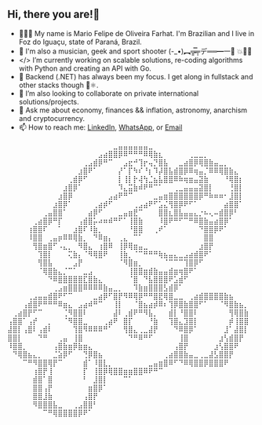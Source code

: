 ## Hi, there you are!👋

- 🧔🏻‍♂️ My name is Mario Felipe de Oliveira Farhat. I'm Brazilian and I live in Foz do Iguaçu, state of Paraná, Brazil.
- 🤪 I'm also a musician, geek and sport shooter (-_•)︻╦̵̵̿╤デ══━一💨 💥🎯🐗
- </> I’m currently working on scalable solutions, re-coding algorithms with Python and creating an API with Go. 
- 🏢 Backend (.NET) has always been my focus. I get along in fullstack and other stacks though 📱⚛️.
- 🧠 I’m also looking to collaborate on private international solutions/projects.
- 💬 Ask me about economy, finances && inflation, astronomy, anarchism and cryptocurrency.
- 📫 How to reach me: [LinkedIn](https://www.linkedin.com/in/96mario/), [WhatsApp](https://wa.me//5545991075676?text=Hi%20Mario!%20I%20saw%20your%20GitHub%20profile%20description%20and%20came%20here%20to%20talk%20to%20you!), or [Email](mailto:96.mariofelipe@gmail.com)

⠀⠀⠀⠀⠀⠀⠀⠀⠀⠀⠀⠀⠀⠀⠀⠀⠀⠀⠀⠀⠀⣀⣤⣤⣤⣤⣤⣤⣀⠀⠀⠀⠀⠀⠀⠀⠀⠀⠀⠀⠀⠀⠀⠀⠀⠀⠀⠀
⠀⠀⠀⠀⠀⠀⠀⠀⠀⠀⠀⠀⠀⠀⠀⠀⠀⠀⣠⣴⣿⣿⡿⠿⠛⠛⠛⠿⢿⣷⣆⠀⠀⠀⠀⠀⢀⣀⣀⡀⠀⠀⠀⠀⠀⠀⠀⠀
⠀⠀⠀⠀⠀⠀⠀⠀⠀⠀⠀⠀⠀⠀⠀⢀⣠⣾⡿⠛⠉⠀⠀⣠⣖⠚⢹⡖⢤⡙⣿⣧⠀⠀⣀⣴⣿⡿⢿⣿⣷⣤⣀⡀⠀⠀⠀⠀
⠀⠀⠀⠀⠀⠀⠀⠀⠀⠀⠀⠀⠀⠀⣰⣿⠟⠁⠀⠀⠀⠀⡜⠁⡏⠳⠎⠘⡆⠹⡼⣿⣧⣾⣿⡿⠿⢶⣤⡈⠿⠿⢿⣿⣷⣄⠀⠀
⠀⠀⠀⠀⠀⠀⠀⠀⠀⠀⠀⠀⢀⣾⡿⠋⠀⠀⠀⠀⠀⠀⡇⢸⡇⡗⢼⢳⣈⣦⣧⣿⣿⠿⠷⢶⣶⣤⣽⣷⠀⠀⠀⠘⢿⣿⡆⠀
⠀⠀⠀⠀⠀⠀⠀⠀⠀⠀⠀⣰⣿⡿⠁⠀⠀⠀⠀⠀⠀⠀⠹⣄⣭⣷⠾⠟⠛⠉⠁⠀⠀⢀⣀⣤⣤⣤⣽⣿⡇⠀⠀⠀⢘⣿⡇⠀
⠀⠀⠀⠀⠀⠀⠀⠀⠀⠀⣰⣿⡿⠀⠀⠀⠀⠀⠀⠀⣠⣴⠟⠛⠉⠀⠀⠀⠀⣀⣤⣶⣿⣿⣿⣿⣿⣿⡿⠛⠷⠶⠶⠂⣸⣿⡇⠀
⠀⠀⠀⠀⠀⠀⠀⠀⠀⣰⣿⡿⠁⠀⠀⠀⠀⢀⣴⡾⠋⠀⠀⠀⠀⢀⣠⣴⠟⠋⣡⣌⢻⣿⡿⠟⠋⠁⠀⠀⠀⠀⠀⣴⣿⣿⠁⠀
⠀⠀⠀⠀⠀⠀⠀⢀⣤⣿⣿⠁⠀⠀⠀⠀⣴⡿⠋⠀⠀⠀⣀⣤⣶⣟⠉⠀⠀⠀⣿⣿⣆⣿⣧⣤⣤⣄⡐⠦⢄⠤⣾⣿⡿⠃⠀⠀
⠀⠀⠀⠀⠀⢀⣴⣿⡿⠛⡏⠀⠀⠀⢠⣾⣿⡥⠴⠶⠾⠛⠋⠁⢸⣿⣷⠀⠀⠀⠸⣿⠟⠛⠋⠉⠛⠿⣿⣷⣤⣴⣿⡿⠁⠀⠀⠀
⠀⠀⠀⠀⢰⣿⣿⠏⠀⠀⠁⠀⠀⣰⣿⠏⠸⣷⡀⠀⠀⠀⠀⠀⠘⣿⣿⠀⠀⢀⠞⠁⠀⠀⠀⠀⠀⠀⠙⣿⣿⡿⠟⠁⠀⠀⠀⠀
⠀⠀⠀⠀⠸⣿⣿⠀⢀⣤⡶⠿⠿⢿⣷⡀⠀⠙⠿⣶⡄⠀⢀⣄⠀⠉⠁⠀⠀⠀⠀⠀⠀⠀⠀⠀⠀⠀⠀⣿⣿⠀⠀⠀⠀⠀⠀⠀
⠀⠀⠀⠀⠀⢻⣿⣶⣿⠋⠠⣄⡀⠀⠻⣿⣄⠀⢰⣿⠿⠀⢸⡿⢿⣶⣤⣀⠀⠀⠀⠀⠀⠀⠀⠀⠀⠀⣰⣿⡟⠀⠀⠀⠀⠀⠀⠀
⠀⠀⠀⠀⠀⠀⢹⣿⡇⠀⠀⠀⢍⣷⡄⠈⠻⢿⣿⠟⠀⠀⢸⣷⡀⠈⠉⠛⠛⠛⢷⣦⣤⣄⣀⣠⣴⣾⣿⠟⠁⠀⠀⠀⠀⠀⠀⠀
⠀⠀⠀⠀⠀⠀⢻⣿⣧⠀⠀⠀⠀⣠⡟⠀⠀⠀⠀⠀⠀⠀⠈⠻⣿⣶⡀⠀⠀⠀⠀⠈⠉⠉⠉⢹⣿⡿⠋⠀⠀⠀⠀⠀⠀⠀⠀⠀
⠀⠀⠀⠀⠀⠀⠈⢿⣿⣷⣄⡈⠉⠁⠀⣀⣠⠀⠀⠀⠀⠀⠀⠀⢸⣿⣿⣶⣾⣷⣤⣤⣾⣶⢶⣿⠟⠁⠀⠀⠀⠀⠀⠀⠀⠀⠀⠀
⠀⠀⠀⠀⠀⠀⠀⠀⠙⠿⣿⣿⣿⣿⣿⣏⣿⣷⣄⠀⠀⠀⠀⠀⠈⣿⠀⠙⣧⣿⣿⣿⠟⣡⣾⠋⠀⠀⠀⠀⠀⠀⠀⠀⠀⠀⠀⠀
⠀⠀⠀⠀⠀⠀⠀⠀⠀⢀⣠⣶⣿⣿⣿⠿⠿⠿⠿⣷⣤⣀⡀⠀⠀⠹⣷⣶⣿⣿⣿⣣⣾⡿⠁⠀⠀⠀⠀⠀⠀⠀⠀⠀⠀⠀⠀⠀
⠀⠀⠀⠀⢀⣠⣤⣤⣾⣿⠟⠋⠉⠀⠀⠀⠀⣀⣴⡿⠋⣿⡟⠻⠿⢿⡿⠛⠛⣿⣟⢿⣿⣀⣀⠀⢀⣴⣾⣿⣿⣿⣿⣷⣦⠀⠀⠀
⠀⠀⠀⢠⣾⣿⠟⠛⠛⠛⠿⣶⣄⠀⣠⣴⠾⠛⠉⠀⠀⢸⡇⠀⠀⠈⣿⣦⣴⡾⠿⠆⢹⡿⣿⣷⣿⣿⠋⠁⠀⠀⠈⠻⣿⣷⣦⡀
⠀⢀⣴⣿⡟⠋⠉⠀⠀⠀⠀⢈⠻⣿⣿⠇⠀⠀⠀⠀⠀⣼⠇⢀⣾⠟⠛⠻⣧⡀⠀⠀⣾⡇⠘⣿⣿⠇⠀⠀⠀⠀⠀⠀⢻⢿⣿⣷
⢠⣿⣿⠁⢠⡞⠀⠀⡀⠀⠀⠈⠻⣿⣿⣀⠀⠀⠀⢀⣴⠟⠀⣿⡏⠀⠀⠀⠘⣷⠀⠀⢹⣿⣄⣹⣿⡇⠀⠀⠀⠀⠀⠀⡾⢸⣿⣿
⣼⣿⡇⢠⣿⠇⢠⣾⠇⠀⠀⠀⠀⢹⣿⠻⠿⠿⠿⠛⠁⠀⠀⢻⣿⣄⢀⣀⣼⡟⠀⠀⠀⠙⠿⣿⡿⠁⠀⠀⠀⠀⠀⣸⠁⣼⣿⡇
⣿⣿⡇⠀⠀⠀⠙⠛⠀⠀⢀⣤⠀⢸⣿⠀⠀⠀⠀⠀⠀⠀⠀⠀⠙⠛⠿⠛⠋⠀⠀⠀⠀⠀⢸⣿⠀⠀⠀⠀⠀⠀⣰⢣⣾⣿⡟⠀
⠸⣿⣿⡀⠀⠀⠀⠀⠀⢠⣿⣷⣶⡿⣷⣶⣄⠀⠀⠀⠀⠀⠀⠀⠀⠀⠀⠀⠀⠀⠀⠀⠀⢠⣿⡟⠀⠀⠀⠀⠀⣰⢣⣿⣿⠟⠀⠀
⠀⠙⢿⣿⣦⣄⡀⠀⠀⣈⣵⡿⠋⠀⠀⢙⡿⣿⣦⠀⠀⠀⠀⠀⠀⠀⠀⠀⠀⠀⠀⢀⣴⣿⣿⣷⣤⣀⢀⣀⣼⣣⣿⣿⡟⠀⠀⠀
⠀⠀⠀⠉⠛⠻⣿⣿⢿⡟⠉⠀⠀⠀⠀⣾⠁⠸⣿⣇⡀⠀⠀⠀⠀⠀⠀⠀⣀⣤⣶⣿⠿⠋⠙⠿⢿⣿⣿⡿⣿⣿⣿⠟⠀⠀⠀⠀
⠀⠀⠀⠀⠀⢰⣿⡟⢸⠀⠀⠀⠀⠀⠀⡏⠀⢸⣿⡿⢿⣿⣿⣶⣶⣿⣿⠿⠟⠛⠉⠀⠀⠀⠀⠀⠀⠀⠀⠀⠀⠀⠀⠀⠀⠀⠀⠀
⠀⠀⠀⠀⠀⣾⣿⠁⣿⠀⠀⠀⠀⠀⠀⠃⠀⣸⣿⡇⠀⠀⠀⠉⠁⠀⠀⠀⠀⠀⠀⠀⠀⠀⠀⠀⠀⠀⠀⠀⠀⠀⠀⠀⠀⠀⠀⠀
⠀⠀⠀⠀⠀⣿⣿⢠⡟⠀⠀⠀⠀⠀⠀⠀⣶⣿⡿⠁⠀⠀⠀⠀⠀⠀⠀⠀⠀⠀⠀⠀⠀⠀⠀⠀⠀⠀⠀⠀⠀⠀⠀⠀⠀⠀⠀⠀
⠀⠀⠀⠀⠀⣿⣿⣸⣷⠀⠀⠀⠀⠀⠀⢠⣿⡟⠀⠀⠀⠀⠀⠀⠀⠀⠀⠀⠀⠀⠀⠀⠀⠀⠀⠀⠀⠀⠀⠀⠀⠀⠀⠀⠀⠀⠀⠀
⠀⠀⠀⠀⠀⠻⣿⣿⣿⣧⣀⠀⠀⢀⣠⣿⣿⠃⠀⠀⠀⠀⠀⠀⠀⠀⠀⠀⠀⠀⠀⠀⠀⠀⠀⠀⠀⠀⠀⠀⠀⠀⠀⠀⠀⠀⠀⠀
⠀⠀⠀⠀⠀⠀⠀⠉⠛⢿⣿⣿⣿⣿⡿⠟⠁⠀⠀⠀⠀⠀⠀⠀⠀⠀⠀⠀⠀⠀⠀⠀⠀⠀⠀⠀⠀⠀⠀⠀⠀⠀⠀⠀⠀⠀⠀⠀
